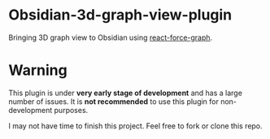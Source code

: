 # Obsidian-3d-graph-view-plugin

Bringing 3D graph view to Obsidian using [react-force-graph](https://github.com/vasturiano/react-force-graph).

# Warning

This plugin is under **very early stage of development** and has a large number of issues. It is **not recommended** to use this plugin for non-development purposes.

I may not have time to finish this project. Feel free to fork or clone this repo.
